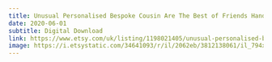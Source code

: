 ```yaml
---
title: Unusual Personalised Bespoke Cousin Are The Best of Friends Hands
date: 2020-06-01
subtitle: Digital Download
link: https://www.etsy.com/uk/listing/1198021405/unusual-personalised-bespoke-cousin-are
image: https://i.etsystatic.com/34641093/r/il/2062eb/3812138061/il_794xN.3812138061_5fk8.jpg
---
```

